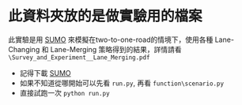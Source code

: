 # 此資料夾放的是做實驗用的檔案

此實驗是用 [SUMO](https://sumo.dlr.de/docs/index.html) 來模擬在two-to-one-road的情境下，使用各種 Lane-Changing 和 Lane-Merging 策略得到的結果，詳情請看 ``\Survey_and_Experiment__Lane_Merging.pdf``

* 記得下載 [SUMO](https://sumo.dlr.de/docs/Downloads.php)
* 如果不知道從哪開始可以先看 ``run.py``, 再看 ``function\scenario.py``
* 直接試跑一次 ``python run.py``